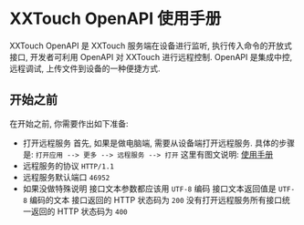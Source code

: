 # XXTouch OpenAPI 使用手册

XXTouch OpenAPI 是 XXTouch 服务端在设备进行监听, 执行传入命令的开放式接口, 开发者可利用 OpenAPI 对 XXTouch 进行远程控制. OpenAPI 是集成中控, 远程调试, 上传文件到设备的一种便捷方式.

## 开始之前

在开始之前, 你需要作出如下准备:

- 打开远程服务
    首先, 如果是做电脑端, 需要从设备端打开远程服务.
    具体的步骤是: ```打开应用 --> 更多 --> 远程服务 --> 打开```
    这里有图文说明: [使用手册](https://www.zybuluo.com/xxtouch/note/378784#如何打开远程接口)
- 远程服务的协议 ```HTTP/1.1```
- 远程服务默认端口 ```46952```
- 如果没做特殊说明
    接口文本参数都应该用 ```UTF-8``` 编码
    接口文本返回值是 ```UTF-8``` 编码的文本
    接口返回的 HTTP 状态码为 ```200```
    没有打开远程服务所有接口统一返回的 HTTP 状态码为 ```400```
